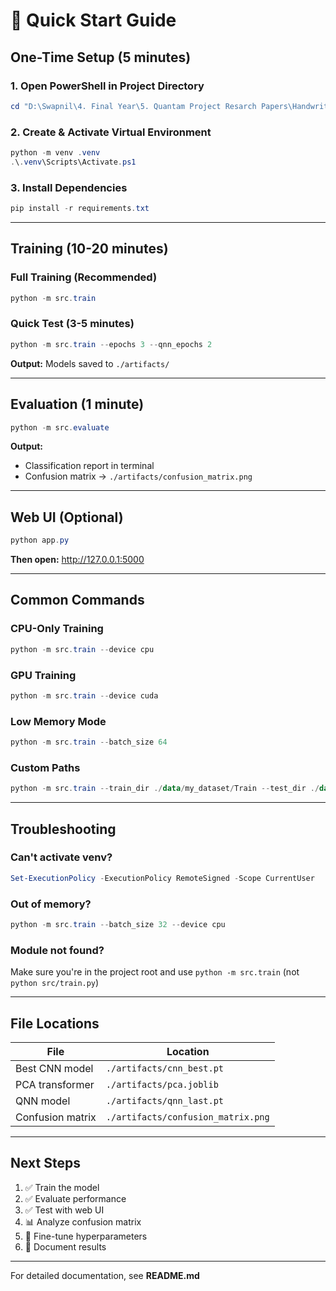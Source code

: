# 🚀 Quick Start Guide

## One-Time Setup (5 minutes)

### 1. Open PowerShell in Project Directory
```powershell
cd "D:\Swapnil\4. Final Year\5. Quantam Project Resarch Papers\Handwritten_Character_Recognition"
```

### 2. Create & Activate Virtual Environment
```powershell
python -m venv .venv
.\.venv\Scripts\Activate.ps1
```

### 3. Install Dependencies
```powershell
pip install -r requirements.txt
```

---

## Training (10-20 minutes)

### Full Training (Recommended)
```powershell
python -m src.train
```

### Quick Test (3-5 minutes)
```powershell
python -m src.train --epochs 3 --qnn_epochs 2
```

**Output:** Models saved to `./artifacts/`

---

## Evaluation (1 minute)

```powershell
python -m src.evaluate
```

**Output:** 
- Classification report in terminal
- Confusion matrix → `./artifacts/confusion_matrix.png`

---

## Web UI (Optional)

```powershell
python app.py
```

**Then open:** http://127.0.0.1:5000

---

## Common Commands

### CPU-Only Training
```powershell
python -m src.train --device cpu
```

### GPU Training
```powershell
python -m src.train --device cuda
```

### Low Memory Mode
```powershell
python -m src.train --batch_size 64
```

### Custom Paths
```powershell
python -m src.train --train_dir ./data/my_dataset/Train --test_dir ./data/my_dataset/Test
```

---

## Troubleshooting

### Can't activate venv?
```powershell
Set-ExecutionPolicy -ExecutionPolicy RemoteSigned -Scope CurrentUser
```

### Out of memory?
```powershell
python -m src.train --batch_size 32 --device cpu
```

### Module not found?
Make sure you're in the project root and use `python -m src.train` (not `python src/train.py`)

---

## File Locations

| File | Location |
|------|----------|
| Best CNN model | `./artifacts/cnn_best.pt` |
| PCA transformer | `./artifacts/pca.joblib` |
| QNN model | `./artifacts/qnn_last.pt` |
| Confusion matrix | `./artifacts/confusion_matrix.png` |

---

## Next Steps

1. ✅ Train the model
2. ✅ Evaluate performance
3. ✅ Test with web UI
4. 📊 Analyze confusion matrix
5. 🔧 Fine-tune hyperparameters
6. 📝 Document results

---

For detailed documentation, see **README.md**

